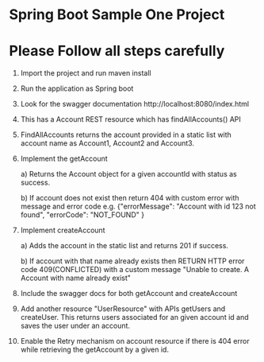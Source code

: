 # Spring Boot Sample One Project 

# Please Follow all steps carefully

1.	Import the project and run maven install

2.	Run the application as Spring boot

3.	Look for the swagger documentation http://localhost:8080/index.html

4.	This has a Account REST resource which has findAllAccounts() API

5.	FindAllAccounts returns the account provided in a static list with account name as Account1, Account2 and Account3.

6.	Implement the getAccount 

    a)	Returns the Account object for a given accountId with status as success. 

    b)	If account does not exist then return 404 with custom error with message and error code e.g. {"errorMessage": "Account with       id 123 not found", "errorCode": "NOT_FOUND" }

7.	Implement createAccount 

    a)	Adds the account in the static list and returns 201 if success. 

    b)	If account with that name already exists then RETURN HTTP error code 409(CONFLICTED) with a custom message "Unable to   create. A  Account with name already exist"

8.	Include the swagger docs for both getAccount and createAccount

9.	Add another resource "UserResource" with APIs getUsers and createUser. This returns users associated for an given account id    and saves the user under an account.

10.	Enable the Retry mechanism on account resource if there is 404 error while retrieving the getAccount by a given id.
